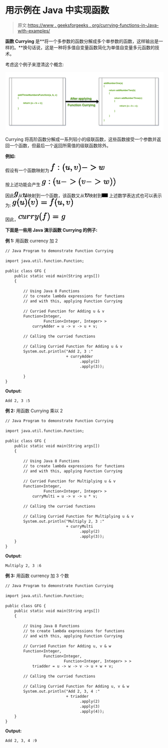 # 用示例在 Java 中实现函数

> 原文:[https://www . geeksforgeeks . org/currying-functions-in-Java-with-examples/](https://www.geeksforgeeks.org/currying-functions-in-java-with-examples/)

**函数 Currying** 是**将一个多参数的函数分解成多个单参数的函数，这样输出是一样的。**换句话说，这是一种将多值自变量函数简化为单值自变量多元函数的技术。

考虑这个例子来澄清这个概念:

![](img/953607fdcc82199804d4953015629ac6.png)

Currying 将高阶函数分解成一系列较小的级联函数，这些函数接受一个参数并返回一个函数，但最后一个返回所需值的级联函数除外。

**例如:**

假设有一个函数映射为
![f:(u, v) -> w](img/09b0fd9c8fb281c2f7ca4200dbd03f02.png "Rendered by QuickLaTeX.com")

按上述功能会产生
![g:(u->(v->w))](img/feee02f08c403c2a83176abf849367b2.png "Rendered by QuickLaTeX.com")

因此![g](img/0d5e7a015189306ac064f2048136efc5.png "Rendered by QuickLaTeX.com")从![u](img/c3e58e936ca6c61e78d350e467190209.png "Rendered by QuickLaTeX.com")映射到一个函数，该函数又从![v](img/4e5b6a045192ef6498ad9dc76f6749da.png "Rendered by QuickLaTeX.com")映射到![w](img/b27d57e3f417abb002a05eaa8a1ff42e.png "Rendered by QuickLaTeX.com")
上述数学表达式也可以表示为:
![{g(u)}(v)=f(u, v)](img/02fa6d2035b3a7138cfbde45579d9c62.png "Rendered by QuickLaTeX.com")

因此，![curry(f) = g](img/31b78e5d45534d97b1cba54cebf8047c.png "Rendered by QuickLaTeX.com")

**下面是一些用 Java 演示函数 Currying 的例子:**

**例 1:** 用函数 currency 加 2

```
// Java Program to demonstrate Function Currying

import java.util.function.Function;

public class GFG {
    public static void main(String args[])
    {

        // Using Java 8 Functions
        // to create lambda expressions for functions
        // and with this, applying Function Currying

        // Curried Function for Adding u & v
        Function<Integer,
                 Function<Integer, Integer> >
            curryAdder = u -> v -> u + v;

        // Calling the curried functions

        // Calling Curried Function for Adding u & v
        System.out.println("Add 2, 3 :"
                           + curryAdder
                                 .apply(2)
                                 .apply(3));

        }
}
```

**Output:**

```
Add 2, 3 :5

```

**例 2:** 用函数 Currying 乘以 2

```
// Java Program to demonstrate Function Currying

import java.util.function.Function;

public class GFG {
    public static void main(String args[])
    {

        // Using Java 8 Functions
        // to create lambda expressions for functions
        // and with this, applying Function Currying

        // Curried Function for Multiplying u & v
        Function<Integer,
                 Function<Integer, Integer> >
            curryMulti = u -> v -> u * v;

        // Calling the curried functions

        // Calling Curried Function for Multiplying u & v
        System.out.println("Multiply 2, 3 :"
                           + curryMulti
                                 .apply(2)
                                 .apply(3));
    }
}
```

**Output:**

```
Multiply 2, 3 :6

```

**例 3:** 用函数 currency 加 3 个数

```
// Java Program to demonstrate Function Currying

import java.util.function.Function;

public class GFG {
    public static void main(String args[])
    {

        // Using Java 8 Functions
        // to create lambda expressions for functions
        // and with this, applying Function Currying

        // Curried Function for Adding u, v & w
        Function<Integer,
                 Function<Integer,
                          Function<Integer, Integer> > >
            triadder = u -> w -> v -> u + w + v;

        // Calling the curried functions

        // Calling Curried Function for Adding u, v & w
        System.out.println("Add 2, 3, 4 :"
                           + triadder
                                 .apply(2)
                                 .apply(3)
                                 .apply(4));
    }
}
```

**Output:**

```
Add 2, 3, 4 :9

```